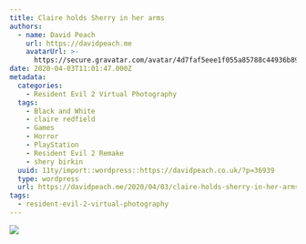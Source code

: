 ```yaml
---
title: Claire holds Sherry in her arms
authors:
  - name: David Peach
    url: https://davidpeach.me
    avatarUrl: >-
      https://secure.gravatar.com/avatar/4d7faf5eee1f055a85788c44936b8995eaab6dfb004e7854ec747ccb272e91ee?s=96&d=mm&r=g
date: 2020-04-03T11:01:47.000Z
metadata:
  categories:
    - Resident Evil 2 Virtual Photography
  tags:
    - Black and White
    - claire redfield
    - Games
    - Horror
    - PlayStation
    - Resident Evil 2 Remake
    - shery birkin
  uuid: 11ty/import::wordpress::https://davidpeach.co.uk/?p=36939
  type: wordpress
  url: https://davidpeach.me/2020/04/03/claire-holds-sherry-in-her-arms/
tags:
  - resident-evil-2-virtual-photography
---
```

[![](/assets/RESIDENT-EVIL-2_20190422091937-yJvejXLC6FnO.jpg)](/assets/RESIDENT-EVIL-2_20190422091937-yJvejXLC6FnO.jpg)
